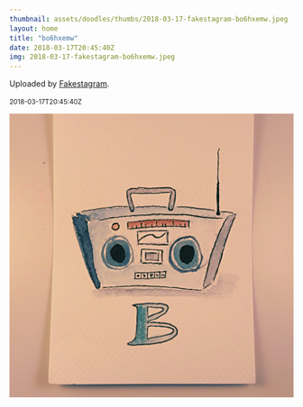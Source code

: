 ```yaml
---
thumbnail: assets/doodles/thumbs/2018-03-17-fakestagram-bo6hxemw.jpeg
layout: home
title: "bo6hxemw"
date: 2018-03-17T20:45:40Z
img: 2018-03-17-fakestagram-bo6hxemw.jpeg
---
```


Uploaded by [Fakestagram](https://github.com/opyate/fakestagram).

<small>2018-03-17T20:45:40Z</small>

![Uploaded by Fakestagram](assets/doodles/original/2018-03-17-fakestagram-bo6hxemw.jpeg)
